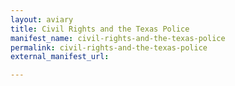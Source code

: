 ```yaml
---
layout: aviary
title: Civil Rights and the Texas Police
manifest_name: civil-rights-and-the-texas-police
permalink: civil-rights-and-the-texas-police
external_manifest_url: 

---
```

<!-- Add an essay or interpretive material below this line,
using HTML or markdown.  Do not modify this file above this line -->
